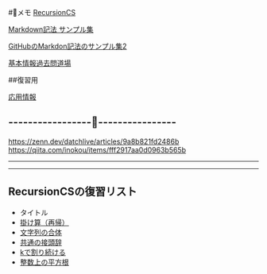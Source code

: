 #📝メモ
[RecursionCS](https://recursionist.io/dashboard)

[Markdown記法 サンプル集](https://qiita.com/tbpgr/items/989c6badefff69377da7)

<!-- <a href="[https://zenn.dev/softoika/scraps/8d361407128904](https://qiita.com/tbpgr/items/989c6badefff69377da7)" target="_blank" rel="noopener noreferrer">Markdown記法 サンプル集</a> -->

<!--  [GitHubのMarkdon記法のサンプル集2](https://zenn.dev/softoika/scraps/8d361407128904) -->

<a href="https://zenn.dev/softoika/scraps/8d361407128904" target="_blank" rel="noopener noreferrer">GitHubのMarkdon記法のサンプル集2</a>

[基本情報過去問道場](https://www.fe-siken.com/fekakomon.php)

##復習用


[応用情報](https://www.ap-siken.com/)

-----------------📝----------------
-----------------------------------

https://zenn.dev/datchlive/articles/9a8b821fd2486b
https://qiita.com/inokou/items/fff2917aa0d0963b565b

---------------------------------------
---------------------------------------
## RecursionCSの復習リスト

- タイトル
- [掛け算（再帰）](https://recursionist.io/dashboard/problems/224)
- [文字列の合体](https://recursionist.io/dashboard/problems/221)
- [共通の接頭辞](https://recursionist.io/dashboard/problems/228)
- [kで割り続ける](https://recursionist.io/dashboard/problems/363)
- [整数上の平方根](https://recursionist.io/dashboard/problems/367)

